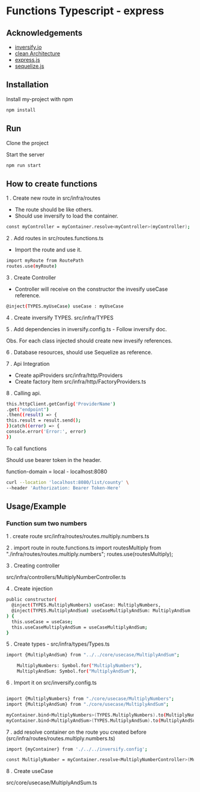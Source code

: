 # Functions Typescript - express




## Acknowledgements

- [inversify.io](https://inversify.io)
- [clean Architecture](https://blog.cleancoder.com/uncle-bob/2012/08/13/the-clean-architecture.html)
- [express.js](https://expressjs.com)
- [sequelize.js](https://sequelize.org)



## Installation

Install my-project with npm

```bash
npm install
```


## Run

Clone the project

Start the server

```bash
npm run start
```




## How to create functions

1 . Create new route in src/infra/routes
- The route should be like others.
- Should use inversify to load the container.
```bash
const myController = myContainer.resolve<myController>(myController);
```


2 . Add routes in src/routes.functions.ts
- Import the route and use it.

```bash
import myRoute from RoutePath
routes.use(myRoute)
```
3 . Create Controller
- Controller will receive on the constructor the invesify useCase reference.
```bash
@inject(TYPES.myUseCase) useCase : myUseCase
```

4 . Create inversify TYPES.
src/infra/TYPES

5 . Add dependencies in inversify.config.ts - Follow inversify doc.

Obs. For each class injected should create new invesify references.

6 . Database resources, should use Sequelize as reference.

7 . Api Integration
- Create apiProviders
src/infra/http/Providers
- Create factory Item
src/infra/http/FactoryProviders.ts

8 . Calling api.

```bash
this.httpClient.getConfig('ProviderName')
.get("endpoint")
.then((result) => {
this.result = result.send();
})catch((error) => {
console.error('Error:', error)
})
```

To call functions

Should use bearer token in the header.

function-domain = local - localhost:8080
```bash
curl --location 'localhost:8080/list/county' \
--header 'Authorization: Bearer Token-Here'
```


## Usage/Example

### Function sum two numbers

1 . create route
src/infra/routes/routes.multiply.numbers.ts

2 . import route in route.functions.ts
import routesMultiply from "./infra/routes/routes.multiply.numbers";
routes.use(routesMultiply);

3 . Creating controller 

src/infra/controllers/MultiplyNumberController.ts

4 . Create injection 

```bash
public constructor(
  @inject(TYPES.MultiplyNumbers) useCase: MultiplyNumbers,
  @inject(TYPES.MultiplyAndSum) useCaseMultiplyAndSum: MultiplyAndSum
) {
  this.useCase = useCase;
  this.useCaseMultiplyAndSum = useCaseMultiplyAndSum;
}
```

5 . Create types - src/infra/types/Types.ts

```bash
import {MultiplyAndSum} from "../../core/usecase/MultiplyAndSum";

    MultiplyNumbers: Symbol.for("MultiplyNumbers"),
    MultiplyAndSum: Symbol.for("MultiplyAndSum"),
```

6 . Import it on src/inversify.config.ts

```bash

import {MultiplyNumbers} from "./core/usecase/MultiplyNumbers";
import {MultiplyAndSum} from "./core/usecase/MultiplyAndSum";

myContainer.bind<MultiplyNumbers>(TYPES.MultiplyNumbers).to(MultiplyNumbers);
myContainer.bind<MultiplyAndSum>(TYPES.MultiplyAndSum).to(MultiplyAndSum);
```

7 . add resolve container on the route you created before (src/infra/routes/routes.multiply.numbers.ts)

```bash
import {myContainer} from './../../inversify.config';

const MultiplyNumber = myContainer.resolve<MultiplyNumberController>(MultiplyNumberController);
```

8 . Create useCase 

src/core/usecase/MultiplyAndSum.ts

